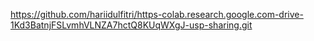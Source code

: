 https://github.com/hariidulfitri/https-colab.research.google.com-drive-1Kd3BatnjFSLvmhVLNZA7hctQ8KUqWXgJ-usp-sharing.git
